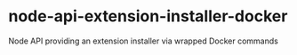 # node-api-extension-installer-docker
Node API providing an extension installer via wrapped Docker commands
